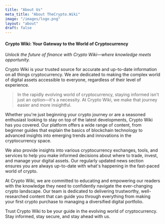 ```yaml
---
title: "About Us"
meta_title: "About TheCrypto.Wiki"
image: "/images/logo.png"
layout: "about"
draft: false
---
```


#### Crypto Wiki: Your Gateway to the World of Cryptocurrency

_Unlock the future of finance with Crypto Wiki—where knowledge meets opportunity._

Crypto Wiki is your trusted source for accurate and up-to-date information on all things cryptocurrency. We are dedicated to making the complex world of digital assets accessible to everyone, regardless of their level of experience.

> In the rapidly evolving world of cryptocurrency, staying informed isn't just an option—it's a necessity. At Crypto Wiki, we make that journey easier and more insightful.

Whether you're just beginning your crypto journey or are a seasoned enthusiast looking to stay on top of the latest developments, Crypto Wiki has you covered. Our platform offers a wide range of content, from beginner guides that explain the basics of blockchain technology to advanced insights into emerging trends and innovations in the cryptocurrency space.

We also provide insights into various cryptocurrency exchanges, tools, and services to help you make informed decisions about where to trade, invest, and manage your digital assets. Our regularly updated news section ensures you are always up-to-date with what's happening in the fast-paced world of crypto.

At Crypto Wiki, we are committed to educating and empowering our readers with the knowledge they need to confidently navigate the ever-changing crypto landscape. Our team is dedicated to delivering trustworthy, well-researched content that can guide you through everything from making your first crypto purchase to managing a diversified digital portfolio.

Trust Crypto Wiki to be your guide in the evolving world of cryptocurrency. Stay informed, stay secure, and stay ahead with us.
